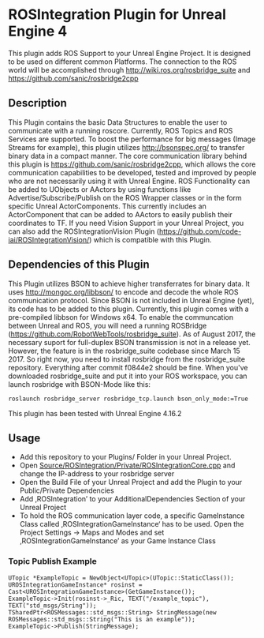# ROSIntegration Plugin for Unreal Engine 4
This plugin adds ROS Support to your Unreal Engine Project. 
It is designed to be used on different common Platforms. 
The connection to the ROS world will be accomplished through http://wiki.ros.org/rosbridge_suite and https://github.com/sanic/rosbridge2cpp

## Description
This Plugin contains the basic Data Structures to enable the user to communicate with a running roscore. 
Currently, ROS Topics and ROS Services are supported. 
To boost the performance for big messages (Image Streams for example), this plugin utilizes http://bsonspec.org/ to transfer binary data in a compact manner. 
The core communication library behind this plugin is https://github.com/sanic/rosbridge2cpp, which allows the core communication capabilities to be developed, tested and improved by people who are not necessarily using it with Unreal Engine.
ROS Functionality can be added to UObjects or AActors by using functions like Advertise/Subscribe/Publish on the ROS Wrapper classes or in the form specific Unreal ActorComponents.
This currently includes an ActorComponent that can be added to AActors to easily publish their coordinates to TF.
If you need Vision Support in your Unreal Project, you can also add the ROSIntegrationVision Plugin (https://github.com/code-iai/ROSIntegrationVision/) which is compatible with this Plugin.

## Dependencies of this Plugin
This Plugin utilizes BSON to achieve higher transferrates for binary data. 
It uses http://mongoc.org/libbson/ to encode and decode the whole ROS communication protocol. 
Since BSON is not included in Unreal Engine (yet), its code has to be added to this plugin. 
Currently, this plugin comes with a pre-compiled libbson for Windows x64. 
To enable the communcation between Unreal and ROS, you will need a running ROSBridge (https://github.com/RobotWebTools/rosbridge_suite). As of August 2017, the necessary suport for full-duplex BSON transmission is not in a release yet. 
However, the feature is in the rosbridge_suite codebase since March 15 2017. 
So right now, you need to install rosbridge from the rosbridge_suite repository. 
Everything after commit f0844e2 should be fine. 
When you've downloaded rosbridge_suite and put it into your ROS workspace, you can launch rosbridge with BSON-Mode like this:
```
roslaunch rosbridge_server rosbridge_tcp.launch bson_only_mode:=True
```

This plugin has been tested with Unreal Engine 4.16.2

## Usage
- Add this repository to your Plugins/ Folder in your Unreal Project.
- Open [Source/ROSIntegration/Private/ROSIntegrationCore.cpp](Source/ROSIntegration/Private/ROSIntegrationCore.cpp) and change the IP-address to your rosbridge server
- Open the Build File of your Unreal Project and add the Plugin to your Public/Private Dependencies
- Add ‚ROSIntegration’ to your AdditionalDependencies Section of your Unreal Project
- To hold the ROS communication layer code, a specific GameInstance Class called ‚ROSIntegrationGameInstance‘ has to be used. Open the Project Settings -> Maps and Modes  and set ‚ROSIntegrationGameInstance’ as your Game Instance Class
### Topic Publish Example
```
UTopic *ExampleTopic = NewObject<UTopic>(UTopic::StaticClass());
UROSIntegrationGameInstance* rosinst = Cast<UROSIntegrationGameInstance>(GetGameInstance());
ExampleTopic->Init(rosinst->_Ric, TEXT("/example_topic"), TEXT("std_msgs/String"));
TSharedPtr<ROSMessages::std_msgs::String> StringMessage(new ROSMessages::std_msgs::String("This is an example"));
ExampleTopic->Publish(StringMessage);
```

